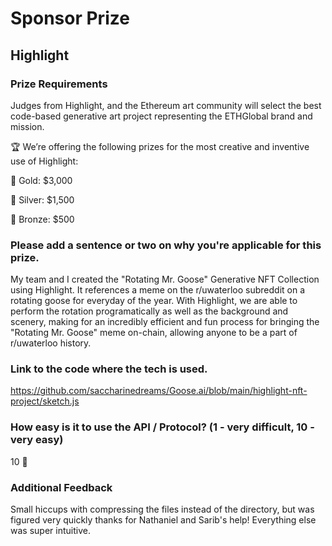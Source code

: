 # Sponsor Prize

## Highlight

### Prize Requirements

Judges from Highlight, and the Ethereum art community will select the best code-based generative art project representing the ETHGlobal brand and mission.

🏆 We’re offering the following prizes for the most creative and inventive use of Highlight:

🥇 Gold: $3,000

🥈 Silver: $1,500

🥉 Bronze: $500

### Please add a sentence or two on why you're applicable for this prize.

My team and I created the "Rotating Mr. Goose" Generative NFT Collection using Highlight. It references a meme on the r/uwaterloo subreddit on a rotating goose for everyday of the year. With Highlight, we are able to perform the rotation programatically as well as the background and scenery, making for an incredibly efficient and fun process for bringing the "Rotating Mr. Goose" meme on-chain, allowing anyone to be a part of r/uwaterloo history.

### Link to the code where the tech is used.

https://github.com/saccharinedreams/Goose.ai/blob/main/highlight-nft-project/sketch.js

### How easy is it to use the API / Protocol? (1 - very difficult, 10 - very easy)

10 🌟

### Additional Feedback

Small hiccups with compressing the files instead of the directory, but was figured very quickly thanks for Nathaniel and Sarib's help! Everything else was super intuitive.

